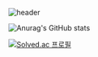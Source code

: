 ![header](https://capsule-render.vercel.app/api?type=rounded&color=A3DCBE&height=300&section=header&text=Joonas%20GitHub&fontSize=90)

![Anurag's GitHub stats](https://github-readme-stats.vercel.app/api?username=KHJune99&show_icons=true&theme=dracula)

[![Solved.ac
프로필](http://mazassumnida.wtf/api/v2/generate_badge?boj=eoeksgkswlq)](https://solved.ac/eoeksgkswlq/)  

<p align="center"> </p>
